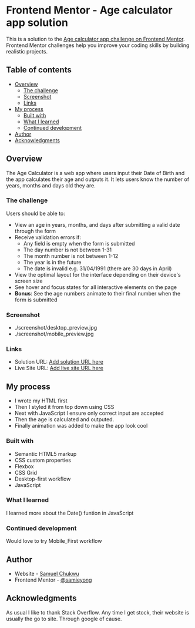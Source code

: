 # Frontend Mentor - Age calculator app solution

This is a solution to the [Age calculator app challenge on Frontend Mentor](https://www.frontendmentor.io/challenges/age-calculator-app-dF9DFFpj-Q). Frontend Mentor challenges help you improve your coding skills by building realistic projects. 

## Table of contents

- [Overview](#overview)
  - [The challenge](#the-challenge)
  - [Screenshot](#screenshot)
  - [Links](#links)
- [My process](#my-process)
  - [Built with](#built-with)
  - [What I learned](#what-i-learned)
  - [Continued development](#continued-development)
- [Author](#author)
- [Acknowledgments](#acknowledgments)


## Overview
The Age Calculator is a web app where users input their Date of Birth and the app calculates 
their age and outputs it. It lets users know the number of years, months and days old 
they are.

### The challenge

Users should be able to:

- View an age in years, months, and days after submitting a valid date through the form
- Receive validation errors if:
  - Any field is empty when the form is submitted
  - The day number is not between 1-31
  - The month number is not between 1-12
  - The year is in the future
  - The date is invalid e.g. 31/04/1991 (there are 30 days in April)
- View the optimal layout for the interface depending on their device's screen size
- See hover and focus states for all interactive elements on the page
- **Bonus**: See the age numbers animate to their final number when the form is submitted

### Screenshot

- ./screenshot/desktop_preview.jpg
- ./screenshot/mobile_preview.jpg

### Links

- Solution URL: [Add solution URL here](https://your-solution-url.com)
- Live Site URL: [Add live site URL here](https://your-live-site-url.com)

## My process
- I wrote my HTML first
- Then I styled it from top down using CSS
- Next with JavaScript I ensure only correct input are accepted
- Then the age is calculated and outputed.
- Finally animation was added to make the app look cool

### Built with

- Semantic HTML5 markup
- CSS custom properties
- Flexbox
- CSS Grid
- Desktop-first workflow
- JavaScript

### What I learned

I learned more about the Date() funtion in JavaScript

### Continued development

Would love to try Mobile_First workflow

## Author

- Website - [Samuel Chukwu](https://samieyong.github.io/cv/)
- Frontend Mentor - [@samieyong](https://www.frontendmentor.io/profile/samieyong)

## Acknowledgments

As usual I like to thank Stack Overflow. Any time I get stock, their website is
usually the go to site. Through google of cause.
